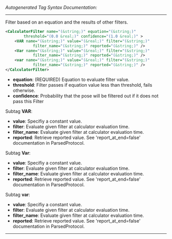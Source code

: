 <!-- THIS IS AN AUTOGENERATED FILE: Don't edit it directly, instead change the schema definition in the code itself. -->

_Autogenerated Tag Syntax Documentation:_

---
Filter based on an equation and the results of other filters.

```xml
<CalculatorFilter name="(&string;)" equation="(&string;)"
        threshold="(0.0 &real;)" confidence="(1.0 &real;)" >
    <VAR name="(&string;)" value="(&real;)" filter="(&string;)"
            filter_name="(&string;)" reported="(&string;)" />
    <Var name="(&string;)" value="(&real;)" filter="(&string;)"
            filter_name="(&string;)" reported="(&string;)" />
    <var name="(&string;)" value="(&real;)" filter="(&string;)"
            filter_name="(&string;)" reported="(&string;)" />
</CalculatorFilter>
```

-   **equation**: (REQUIRED) Equation to evaluate filter value.
-   **threshold**: Filter passes if equation value less than threshold, fails otherwise.
-   **confidence**: Probability that the pose will be filtered out if it does not pass this Filter


Subtag **VAR**:   

-   **value**: Specifiy a constant value.
-   **filter**: Evaluate given filter at calculator evaluation time.
-   **filter_name**: Evaluate given filter at calculator evaluation time.
-   **reported**: Retrieve reported value. See 'report_at_end=false' documentation in ParsedProtocol.

Subtag **Var**:   

-   **value**: Specifiy a constant value.
-   **filter**: Evaluate given filter at calculator evaluation time.
-   **filter_name**: Evaluate given filter at calculator evaluation time.
-   **reported**: Retrieve reported value. See 'report_at_end=false' documentation in ParsedProtocol.

Subtag **var**:   

-   **value**: Specifiy a constant value.
-   **filter**: Evaluate given filter at calculator evaluation time.
-   **filter_name**: Evaluate given filter at calculator evaluation time.
-   **reported**: Retrieve reported value. See 'report_at_end=false' documentation in ParsedProtocol.

---
